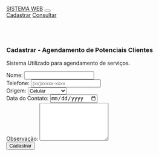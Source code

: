 <html>
    <head>
        <title>Exemplo de Formulario</title>
        <meta charset="UTF-8">
    <meta http-equiv="X-UA-Compatible" content="IE=edge">
    <meta name="viewport" content="width=device-width, initial-scale=1.0">
    <link href="https://cdn.jsdelivr.net/npm/bootstrap@5.3.0-alpha1/dist/css/bootstrap.min.css" rel="stylesheet" integrity="sha384-GLhlTQ8iRABdZLl6O3oVMWSktQOp6b7In1Zl3/Jr59b6EGGoI1aFkw7cmDA6j6gD" crossorigin="anonymous">
    <script src="https://cdn.jsdelivr.net/npm/bootstrap@5.3.0-alpha1/dist/js/bootstrap.bundle.min.js" integrity="sha384-w76AqPfDkMBDXo30jS1Sgez6pr3x5MlQ1ZAGC+nuZB+EYdgRZgiwxhTBTkF7CXvN" crossorigin="anonymous"></script>
    </head>
    <body class="bg-body-secondary">
    <div class="container text-center">
        <div class="row">
          <div class="col-1">
            &nbsp;
          </div>
          <div class="col bg-primary">
            <nav class="navbar bg-primary navbar-expand-lg" data-bs-theme="dark">
                <div class="container-fluid">
                  <a class="navbar-brand" href="#">SISTEMA WEB</a>
                  <button class="navbar-toggler" type="button" data-bs-toggle="collapse" data-bs-target="#navbarNavAltMarkup" aria-controls="navbarNavAltMarkup" aria-expanded="false" aria-label="Toggle navigation">
                    <span class="navbar-toggler-icon"></span>
                  </button>
                  <div class="collapse navbar-collapse" id="navbarNavAltMarkup">
                    <div class="navbar-nav">
                      <a class="nav-link active" aria-current="page" href="#">Cadastrar</a>
                      <a class="nav-link" href="#">Consultar</a>
                    </div>
                  </div>
                </div>
              </nav>
          </div>
          <div class="col-1">
            &nbsp;
          </div>
        </div>
            <div class="row">
              <div class="col-1">
                &nbsp;
              </div>
              <div class="col bg-white"><br>
                <h3 class="text-start fs-5">Cadastrar - Agendamento de Potenciais Clientes</h3>
                <p class="text-start fs-5">Sistema Utilizado para agendamento de serviços.</p>
                <p>
                    <form method="Post" action="teste.class.php">
                    <div class="mb-3 text-start">
                          <label for="exampleInputEmail1" class="form-label">Nome:</label>
                          <input type="text" class="form-control" name="nome" id="nome">
                        </div>
                        <div class="mb-3 text-start">
                          <label for="exampleInputEmail1" class="form-label">Telefone:</label>
                          <input type="text" placeholder="(xx)xxxxx-xxxx" class="form-control" name="telefone" id="telefone">
                        </div>
                        <div class="mb-3 text-start">
                          <label for="exampleInputEmail1" class="form-label">Origem:</label>
                          <select class="form-select" name="origem" id="origem" >
                            <option selected>Celular</option>
                            <option value="Whatsapp">Whatsapp</option>
                            <option value="Telefone Fixo">Telefone Fixo</option>
                          </select>
                        </div>
                        <div class="mb-3 text-start">
                          <label for="exampleInputEmail1" class="form-label">Data do Contato:</label>
                          <input type="date" class="form-control" name="datac" id="datac">
                          </div>
                          <div class="mb-3 text-start">
                          <label for="exampleInputEmail1" class="form-label">Observação:</label>
                          <textarea class="form-control" placeholder="" name="obs" id="obs" style="height: 100px"></textarea>
                          </div>
                          <div class="mb-3 text-start">
                          <input type="submit" name="Cadastrar" value="Cadastrar">
                          </div>
                </p>
              </div>
              <div class="col-1">
                &nbsp;
              </div>
            </div>
      </div>
    </body>
</html>
